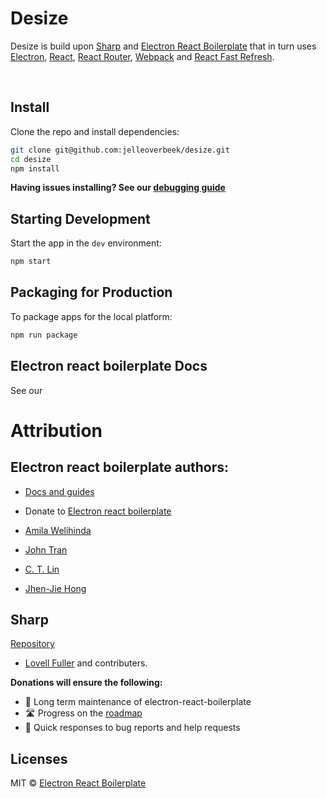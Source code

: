# Desize

<p>
  Desize is build upon <a href="https://github.com/lovell/sharp">Sharp</a> and <a href="https://github.com/electron-react-boilerplate/electron-react-boilerplate">Electron React Boilerplate</a> that in turn uses <a href="https://electron.atom.io/">Electron</a>, <a href="https://facebook.github.io/react/">React</a>, <a href="https://github.com/reactjs/react-router">React Router</a>, <a href="https://webpack.js.org/">Webpack</a> and <a href="https://www.npmjs.com/package/react-refresh">React Fast Refresh</a>.
</p>

<br>

## Install

Clone the repo and install dependencies:

```bash
git clone git@github.com:jelleoverbeek/desize.git
cd desize
npm install
```

**Having issues installing? See our [debugging guide](https://github.com/electron-react-boilerplate/electron-react-boilerplate/issues/400)**

## Starting Development

Start the app in the `dev` environment:

```bash
npm start
```

## Packaging for Production

To package apps for the local platform:

```bash
npm run package
```

## Electron react boilerplate Docs

See our 

# Attribution

## Electron react boilerplate authors:
- [Docs and guides](https://electron-react-boilerplate.js.org/docs/installation)
- Donate to [Electron react boilerplate](https://opencollective.com/electron-react-boilerplate-594)

- [Amila Welihinda](https://github.com/amilajack)
- [John Tran](https://github.com/jooohhn)
- [C. T. Lin](https://github.com/chentsulin)
- [Jhen-Jie Hong](https://github.com/jhen0409)

## Sharp
[Repository](https://github.com/lovell/sharp)

- [Lovell Fuller](https://github.com/lovell) and contributers.

**Donations will ensure the following:**

- 🔨 Long term maintenance of electron-react-boilerplate
- 🛣 Progress on the [roadmap](https://electron-react-boilerplate.js.org/docs/roadmap)
- 🐛 Quick responses to bug reports and help requests

## Licenses

MIT © [Electron React Boilerplate](https://github.com/electron-react-boilerplate)
